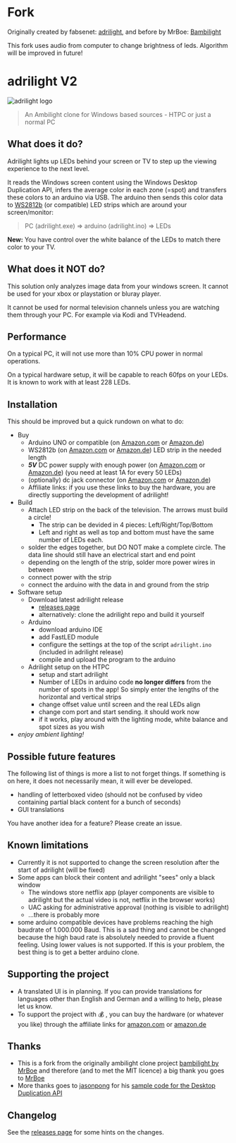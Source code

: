 # Fork
Originally created by fabsenet: [adrilight](https://github.com/fabsenet/adrilight), and before by MrBoe: [Bambilight](https://github.com/MrBoe/Bambilight)

This fork uses audio from computer to change brightness of leds. Algorithm will be improved in future!

# adrilight V2

![adrilight logo](assets/adrilight_icon.jpg)

> An Ambilight clone for Windows based sources - HTPC or just a normal PC

## What does it do?

Adrilight lights up LEDs behind your screen or TV to step up the viewing experience to the next level.

It reads the Windows screen content using the Windows Desktop Duplication API, infers the average color in each zone (=spot) and transfers these colors to an arduino via USB. The arduino then sends this color data to [WS2812b](https://amzn.to/2GUWwxg) (or compatible) LED strips which are around your screen/monitor:

> PC (adrilight.exe) => arduino (adrilight.ino) => LEDs

**New:** You have control over the white balance of the LEDs to match there color to your TV.

## What does it NOT do?

This solution only analyzes image data from your windows screen. It cannot be used for your xbox or playstation or bluray player.

It cannot be used for normal television channels unless you are watching them through your PC. For example via Kodi and TVHeadend.

## Performance

On a typical PC, it will not use more than 10% CPU power in normal operations.

On a typical hardware setup, it will be capable to reach 60fps on your LEDs. It is known to work with at least 228 LEDs.

## Installation

This should be improved but a quick rundown on what to do:

* Buy
  * Arduino UNO or compatible (on [Amazon.com](https://amzn.to/2JJddJI) or [Amazon.de](https://amzn.to/2H0VQT2))
  * WS2812b (on [Amazon.com](https://amzn.to/2vczgVN) or [Amazon.de](https://amzn.to/2GUWwxg)) LED strip in the needed length
  * ***5V*** DC power supply with enough power (on [Amazon.com](https://amzn.to/2ISVAuk) or [Amazon.de](https://amzn.to/2J8OJfA)) (you need at least 1A for every 50 LEDs)
  * (optionally) dc jack connector (on [Amazon.com](https://amzn.to/2ISFgVX) or [Amazon.de](https://amzn.to/2GXePlq))
  * Affiliate links: if you use these links to buy the hardware, you are directly supporting the development of adrilight!
* Build
  * Attach LED strip on the back of the television. The arrows must build a circle!
    * The strip can be devided in 4 pieces: Left/Right/Top/Bottom
    * Left and right as well as top and bottom must have the same number of LEDs each.
  * solder the edges together, but DO NOT make a complete circle. The data line should still have an electrical start and end point
  * depending on the length of the strip, solder more power wires in between
  * connect power with the strip
  * connect the arduino with the data in and ground from the strip
* Software setup
  * Download latest adrilight release
    * [releases page](https://github.com/fabsenet/adrilight/releases)
    * alternatively: clone the adrilight repo and build it yourself
  * Arduino
    * download arduino IDE
    * add FastLED module
    * configure the settings at the top of the script `adrilight.ino` (included in adrilight release)
    * compile and upload the program to the arduino
  * Adrilight setup on the HTPC
    * setup and start adrilight
    * Number of LEDs in arduino code **no longer differs** from the number of spots in the app! So simply enter the lengths of the horizontal and vertical strips
    * change offset value until screen and the real LEDs align
    * change com port and start sending. it should work now
    * if it works, play around with the lighting mode, white balance and spot sizes as you wish
* *enjoy ambient lighting!*

## Possible future features

The following list of things is more a list to not forget things. If something is on here, it does not necessarily mean, it will ever be developed.

* handling of letterboxed video (should not be confused by video containing partial black content for a bunch of seconds)
* GUI translations

You have another idea for a feature? Please create an issue.

## Known limitations

* Currently it is not supported to change the screen resolution after the start of adrilight (will be fixed)
* Some apps can block their content and adrilight "sees" only a black window
  * The windows store netflix app (player components are visible to adrilight but the actual video is not, netflix in the browser works)
  * UAC asking for administrative approval (nothing is visible to adrilight)
  * ...there is probably more
* some arduino compatible devices have problems reaching the high baudrate of 1.000.000 Baud. This is a sad thing and cannot be changed because the high baud rate is absolutely needed to provide a fluent feeling. Using lower values is not supported. If this is your problem, the best thing is to get a better arduino clone.

## Supporting the project

* A translated UI is in planning. If you can provide translations for languages other than English and German and a willing to help, please let us know.
* To support the project with 💰 , you can buy the hardware (or whatever you like) through the affiliate links for [amazon.com](https://amzn.to/2HyZQLA) or [amazon.de](https://amzn.to/2qtOTDv)

## Thanks

* This is a fork from the originally ambilight clone project [bambilight by MrBoe](https://github.com/MrBoe/Bambilight) and therefore (and to met the MIT licence) a big thank you goes to [MrBoe](https://github.com/MrBoe)
* More thanks goes to [jasonpong](https://github.com/jasonpang) for his [sample code for the Desktop Duplication API](https://github.com/jasonpang/desktop-duplication-net)

## Changelog

See the [releases page](https://github.com/fabsenet/adrilight/releases) for some hints on the changes.

